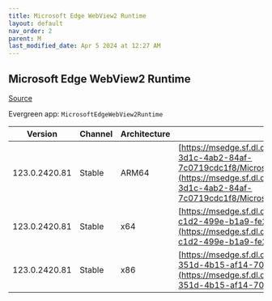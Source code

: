```yaml
---
title: Microsoft Edge WebView2 Runtime
layout: default
nav_order: 2
parent: M
last_modified_date: Apr 5 2024 at 12:27 AM
---
```


## Microsoft Edge WebView2 Runtime

[Source](https://developer.microsoft.com/en-us/microsoft-edge/webview2/)

Evergreen app: `MicrosoftEdgeWebView2Runtime`

| Version       | Channel | Architecture | URI                                                                                                                                                                                                                                                                                                                            |
| ------------- | ------- | ------------ | ------------------------------------------------------------------------------------------------------------------------------------------------------------------------------------------------------------------------------------------------------------------------------------------------------------------------------ |
| 123.0.2420.81 | Stable  | ARM64        | [https://msedge.sf.dl.delivery.mp.microsoft.com/filestreamingservice/files/0585811d-3d1c-4ab2-84af-7c0719cdc1f8/MicrosoftEdgeWebView2RuntimeInstallerARM64.exe](https://msedge.sf.dl.delivery.mp.microsoft.com/filestreamingservice/files/0585811d-3d1c-4ab2-84af-7c0719cdc1f8/MicrosoftEdgeWebView2RuntimeInstallerARM64.exe) |
| 123.0.2420.81 | Stable  | x64          | [https://msedge.sf.dl.delivery.mp.microsoft.com/filestreamingservice/files/5afa70b3-c1d2-499e-b1a9-fe27ccf094b4/MicrosoftEdgeWebView2RuntimeInstallerX64.exe](https://msedge.sf.dl.delivery.mp.microsoft.com/filestreamingservice/files/5afa70b3-c1d2-499e-b1a9-fe27ccf094b4/MicrosoftEdgeWebView2RuntimeInstallerX64.exe)     |
| 123.0.2420.81 | Stable  | x86          | [https://msedge.sf.dl.delivery.mp.microsoft.com/filestreamingservice/files/b87a52b9-351d-4b15-af14-70a878199712/MicrosoftEdgeWebView2RuntimeInstallerX86.exe](https://msedge.sf.dl.delivery.mp.microsoft.com/filestreamingservice/files/b87a52b9-351d-4b15-af14-70a878199712/MicrosoftEdgeWebView2RuntimeInstallerX86.exe)     |
